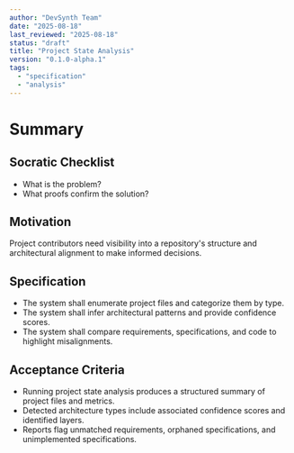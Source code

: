 ```yaml
---
author: "DevSynth Team"
date: "2025-08-18"
last_reviewed: "2025-08-18"
status: "draft"
title: "Project State Analysis"
version: "0.1.0-alpha.1"
tags:
  - "specification"
  - "analysis"
---
```


# Summary

## Socratic Checklist
- What is the problem?
- What proofs confirm the solution?

## Motivation
Project contributors need visibility into a repository's structure and architectural alignment to make informed decisions.

## Specification
- The system shall enumerate project files and categorize them by type.
- The system shall infer architectural patterns and provide confidence scores.
- The system shall compare requirements, specifications, and code to highlight misalignments.

## Acceptance Criteria
- Running project state analysis produces a structured summary of project files and metrics.
- Detected architecture types include associated confidence scores and identified layers.
- Reports flag unmatched requirements, orphaned specifications, and unimplemented specifications.
